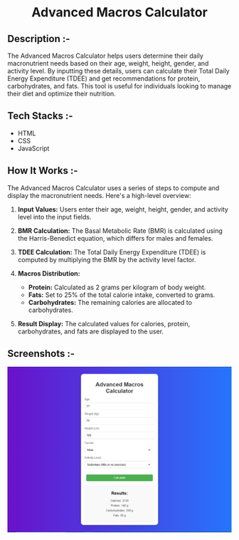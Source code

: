 # <p align="center">Advanced Macros Calculator</p>

## Description :-

The Advanced Macros Calculator helps users determine their daily macronutrient needs based on their age, weight, height, gender, and activity level. By inputting these details, users can calculate their Total Daily Energy Expenditure (TDEE) and get recommendations for protein, carbohydrates, and fats. This tool is useful for individuals looking to manage their diet and optimize their nutrition.

## Tech Stacks :-

- HTML
- CSS
- JavaScript

## How It Works :-

The Advanced Macros Calculator uses a series of steps to compute and display the macronutrient needs. Here's a high-level overview:

1. **Input Values:**
   Users enter their age, weight, height, gender, and activity level into the input fields.

2. **BMR Calculation:**
   The Basal Metabolic Rate (BMR) is calculated using the Harris-Benedict equation, which differs for males and females.

3. **TDEE Calculation:**
   The Total Daily Energy Expenditure (TDEE) is computed by multiplying the BMR by the activity level factor.

4. **Macros Distribution:**
   - **Protein:** Calculated as 2 grams per kilogram of body weight.
   - **Fats:** Set to 25% of the total calorie intake, converted to grams.
   - **Carbohydrates:** The remaining calories are allocated to carbohydrates.

5. **Result Display:**
   The calculated values for calories, protein, carbohydrates, and fats are displayed to the user.

## Screenshots :-

![image](assets/image.png)
